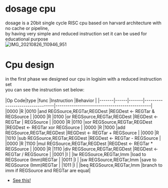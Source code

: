 # dosage cpu
dosage is a 20bit single cycle RISC cpu based on harvard architecture with no cache or pipeline, <br />
by having very simple and reduced instruction set it can be used for educational purpose  <br />
![IMG_20210826_110946_951](https://user-images.githubusercontent.com/53050138/130913922-103b7609-2033-4ec9-bb1a-3cefda2164a0.jpg)


# Cpu design
in the first phase we designed our cpu in logisim with a reduced instruction set <br />
you can see the instruction set below: <br />
<br />
|Op Code|type  |func   |Instruction                      |Behavior                                       |
|-------|------|-------|---------------------------------|-----------------------------------------------|
|0000   |R     |0010   |and REGSource,REGTar,REGDest     |REGDest <- REGTar & REGSource                  |
|0000   |R     |0100   |or  REGSource,REGTar,REGDest     |REGDest <- REGTar | REGSource                  |
|0000   |R     |0110   |xor REGSource,REGTar,REGDest     |REGDest <- REGTar xor REGSource                |
|0000   |R     |1000   |add REGSource,REGTar,REGDest     |REGDest <- REGTar + REGSource                  |
|0000   |R     |1010   |sub REGSource,REGTar,REGDest     |REGDest <- REGTar - REGSource                  |
|0000   |R     |1100   |mul REGSource,REGTar,REGDest     |REGDest <- REGTar * REGSource                  |
|0000   |R     |1110   |div REGSource,REGTar,REGDest     |REGDest <- REGTar / REGSource                  |
|0001   |I     |       |lw  REGSource,REGTar,Imm         |load to REGSource (Imm)REGTar                  |
|0011   |I     |       |sw  REGSource,REGTar,Imm         |save to REGSource (Imm)REGTar                  |
|1011   |I     |       |beq REGSource,REGTar,Imm         |branch to imm if REGSource and REGTar are equal|



- [See this!](https://drive.google.com/file/d/1GPNIOUYStuIIaBxNrNf2s0lSr6e-6CIY/view?usp=sharing)
